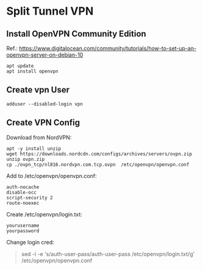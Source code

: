 # Split Tunnel VPN

## Install OpenVPN Community Edition
Ref.: https://www.digitalocean.com/community/tutorials/how-to-set-up-an-openvpn-server-on-debian-10
```
apt update
apt install openvpn
```

## Create vpn User
```
adduser --disabled-login vpn
```

## Create VPN Config
Download from NordVPN:
```
apt -y install unzip
wget https://downloads.nordcdn.com/configs/archives/servers/ovpn.zip
unzip ovpn.zip
cp ./ovpn_tcp/nl816.nordvpn.com.tcp.ovpn  /etc/openvpn/openvpn.conf
```

Add to /etc/openvpn/openvpn.conf:
```
auth-nocache
disable-occ
script-security 2
route-noexec
```

Create /etc/openvpn/login.txt:
```
yourusername
yourpassword
```

Change login cred:
> sed -i -e 's/auth-user-pass/auth-user-pass \/etc\/openvpn\/login.txt/g' /etc/openvpn/openvpn.conf

